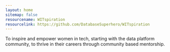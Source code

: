 ```yaml
---
layout: home
sitemap: false
resourcename: WITspiration
resourcelink: https://github.com/DatabaseSuperhero/WITspiration
---
```

To inspire and empower women in tech, starting with the data platform community, to thrive in their careers through community based mentorship.

